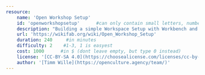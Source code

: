 ```yaml
---
resource:
    name: 'Open Workshop Setup'
    id: 'openworkshopsetup'      #can only contain small letters, numbers, minus and underscore. needs to be the same as the file name
    description: "Building a simple Workspace Setup with Workbench and Wall to organise tools and materials to get started with prototyping #OpenTech builds"
    url: 'https://wikifab.org/wiki/Open_Workshop_Setup'
    duration: 240     #in minutes
    difficulty: 2    #1-3, 1 is easyest
    cost: 1000      #in $ (dont leave empty, but type 0 instead)
    license: '[CC-BY-SA 4.0](https://choosealicense.com/licenses/cc-by-sa-4.0/)' #e.g. CC BY-SA 4.0
    author: '[Timm Wille](https://openculture.agency/team/)'
---
```

